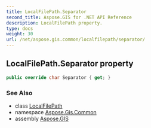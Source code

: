 ```yaml
---
title: LocalFilePath.Separator
second_title: Aspose.GIS for .NET API Reference
description: LocalFilePath property. 
type: docs
weight: 30
url: /net/aspose.gis.common/localfilepath/separator/
---
```

## LocalFilePath.Separator property

```csharp
public override char Separator { get; }
```

### See Also

* class [LocalFilePath](../)
* namespace [Aspose.Gis.Common](../../localfilepath/)
* assembly [Aspose.GIS](../../../)


